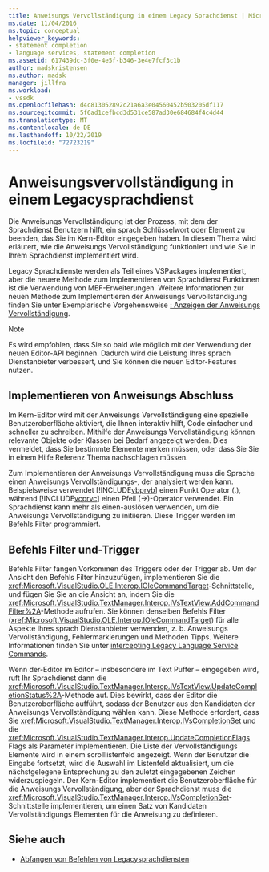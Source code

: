 ```yaml
---
title: Anweisungs Vervollständigung in einem Legacy Sprachdienst | Microsoft-Dokumentation
ms.date: 11/04/2016
ms.topic: conceptual
helpviewer_keywords:
- statement completion
- language services, statement completion
ms.assetid: 617439dc-3f0e-4e5f-b346-3e4e7fcf3c1b
author: madskristensen
ms.author: madsk
manager: jillfra
ms.workload:
- vssdk
ms.openlocfilehash: d4c813052892c21a6a3e04560452b503205df117
ms.sourcegitcommit: 5f6ad1cefbcd3d531ce587ad30e684684f4c4d44
ms.translationtype: MT
ms.contentlocale: de-DE
ms.lasthandoff: 10/22/2019
ms.locfileid: "72723219"
---
```

# <a name="statement-completion-in-a-legacy-language-service"></a>Anweisungsvervollständigung in einem Legacysprachdienst
Die Anweisungs Vervollständigung ist der Prozess, mit dem der Sprachdienst Benutzern hilft, ein sprach Schlüsselwort oder Element zu beenden, das Sie im Kern-Editor eingegeben haben. In diesem Thema wird erläutert, wie die Anweisungs Vervollständigung funktioniert und wie Sie in Ihrem Sprachdienst implementiert wird.

 Legacy Sprachdienste werden als Teil eines VSPackages implementiert, aber die neuere Methode zum Implementieren von Sprachdienst Funktionen ist die Verwendung von MEF-Erweiterungen. Weitere Informationen zur neuen Methode zum Implementieren der Anweisungs Vervollständigung finden Sie unter Exemplarische Vorgehensweise [: Anzeigen der Anweisungs Vervollständigung](../../extensibility/walkthrough-displaying-statement-completion.md).

> [!NOTE]
> Es wird empfohlen, dass Sie so bald wie möglich mit der Verwendung der neuen Editor-API beginnen. Dadurch wird die Leistung Ihres sprach Dienstanbieter verbessert, und Sie können die neuen Editor-Features nutzen.

## <a name="implementing-statement-completion"></a>Implementieren von Anweisungs Abschluss
 Im Kern-Editor wird mit der Anweisungs Vervollständigung eine spezielle Benutzeroberfläche aktiviert, die Ihnen interaktiv hilft, Code einfacher und schneller zu schreiben. Mithilfe der Anweisungs Vervollständigung können relevante Objekte oder Klassen bei Bedarf angezeigt werden. Dies vermeidet, dass Sie bestimmte Elemente merken müssen, oder dass Sie Sie in einem Hilfe Referenz Thema nachschlagen müssen.

 Zum Implementieren der Anweisungs Vervollständigung muss die Sprache einen Anweisungs Vervollständigungs-, der analysiert werden kann. Beispielsweise verwendet [!INCLUDE[vbprvb](../../code-quality/includes/vbprvb_md.md)] einen Punkt Operator (.), während [!INCLUDE[vcprvc](../../code-quality/includes/vcprvc_md.md)] einen Pfeil (->)-Operator verwendet. Ein Sprachdienst kann mehr als einen-auslösen verwenden, um die Anweisungs Vervollständigung zu initiieren. Diese Trigger werden im Befehls Filter programmiert.

## <a name="command-filters-and-triggers"></a>Befehls Filter und-Trigger
 Befehls Filter fangen Vorkommen des Triggers oder der Trigger ab. Um der Ansicht den Befehls Filter hinzuzufügen, implementieren Sie die <xref:Microsoft.VisualStudio.OLE.Interop.IOleCommandTarget>-Schnittstelle, und fügen Sie Sie an die Ansicht an, indem Sie die <xref:Microsoft.VisualStudio.TextManager.Interop.IVsTextView.AddCommandFilter%2A>-Methode aufrufen. Sie können denselben Befehls Filter (<xref:Microsoft.VisualStudio.OLE.Interop.IOleCommandTarget>) für alle Aspekte Ihres sprach Dienstanbieter verwenden, z. b. Anweisungs Vervollständigung, Fehlermarkierungen und Methoden Tipps. Weitere Informationen finden Sie unter [intercepting Legacy Language Service Commands](../../extensibility/internals/intercepting-legacy-language-service-commands.md).

 Wenn der-Editor im Editor – insbesondere im Text Puffer – eingegeben wird, ruft Ihr Sprachdienst dann die <xref:Microsoft.VisualStudio.TextManager.Interop.IVsTextView.UpdateCompletionStatus%2A>-Methode auf. Dies bewirkt, dass der Editor die Benutzeroberfläche aufführt, sodass der Benutzer aus den Kandidaten der Anweisungs Vervollständigung wählen kann. Diese Methode erfordert, dass Sie <xref:Microsoft.VisualStudio.TextManager.Interop.IVsCompletionSet> und die <xref:Microsoft.VisualStudio.TextManager.Interop.UpdateCompletionFlags> Flags als Parameter implementieren. Die Liste der Vervollständigungs Elemente wird in einem scrolllistenfeld angezeigt. Wenn der Benutzer die Eingabe fortsetzt, wird die Auswahl im Listenfeld aktualisiert, um die nächstgelegene Entsprechung zu den zuletzt eingegebenen Zeichen widerzuspiegeln. Der Kern-Editor implementiert die Benutzeroberfläche für die Anweisungs Vervollständigung, aber der Sprachdienst muss die <xref:Microsoft.VisualStudio.TextManager.Interop.IVsCompletionSet>-Schnittstelle implementieren, um einen Satz von Kandidaten Vervollständigungs Elementen für die Anweisung zu definieren.

## <a name="see-also"></a>Siehe auch
- [Abfangen von Befehlen von Legacysprachdiensten](../../extensibility/internals/intercepting-legacy-language-service-commands.md)